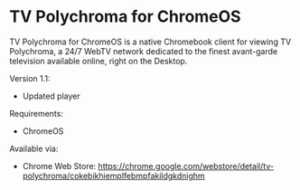 # TV Polychroma for ChromeOS
TV Polychroma for ChromeOS is a native Chromebook client for viewing TV Polychroma, a 24/7 WebTV network dedicated to the finest avant-garde television available online, right on the Desktop.

Version 1.1:
- Updated player

Requirements:
- ChromeOS

Available via:
- Chrome Web Store: https://chrome.google.com/webstore/detail/tv-polychroma/cokebikhiemplfebmpfakildgkdnighm
